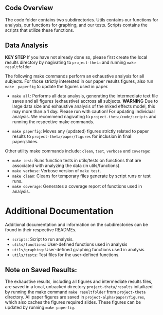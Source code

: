 ## Code Overview

The code folder contains two subdirectories. Utils contains our functions for 
analysis, our functions for graphing, and our tests. Scripts contains the 
scripts that utilize these functions. 

## Data Analysis

**KEY STEP** If you have not already done so, please first create the local 
results directory by nagivating to `project-theta` and running `make resultfolder` 

The following make commands perform an exhaustive analysis for all subjects. 
For those strictly interested in our paper results figures, also run `make 
paperfig` to update the figures used in paper.

- `make all`: Performs all data analysis, generating the intermediate text file
saves and all figures (exhaustive) accross all subjects. **WARNING** Due to large
data size and exhaustive analysis of the mixed effects model, this may more than 
a 1 day. Please run with caution! For updating individual analysis. We recommend 
nagivating to `project-theta/code/scripts` and running the respective make 
commands. 

- `make paperfig`: Moves any (updated) figures strictly related to paper 
results to `project-theta/paper/figures` for inclusion in final paper/slides. 

Other utility make commands include: `clean`, `test`, `verbose` and `coverage`:

- `make test`: Runs function tests in utils/tests on functions that are 
associated with analyzing the data (in utils/functions).
- `make verbose`: Verbose version of `make test`.
- `make clean`: Cleans for temporary files generate by script runs or test runs.
- `make coverage`: Generates a coverage report of functions used in analysis.

# Additional Documentation

Additional documentation and information on the subdirectories can 
be found in their respective READMEs. 

- `scripts`: Script to run analysis. 
- `utils/functions`: User-defined functions used in analysis 
- `utils/graphing`: User-defined graphing functions used in analysis. 
- `utils/tests`: Test files for the user-defined functions. 

## Note on Saved Results:

The exhaustive results, including all figures and intermediate results files, 
are saved in a local, untracked directory `project-theta/results` initailized 
by running the make command `make resultfolder` from `project-theta` directory. 
All paper figures are saved in `project-alpha/paper/figures`, which also caches the 
figures required slides. These figures can be updated by running `make paperfig`.